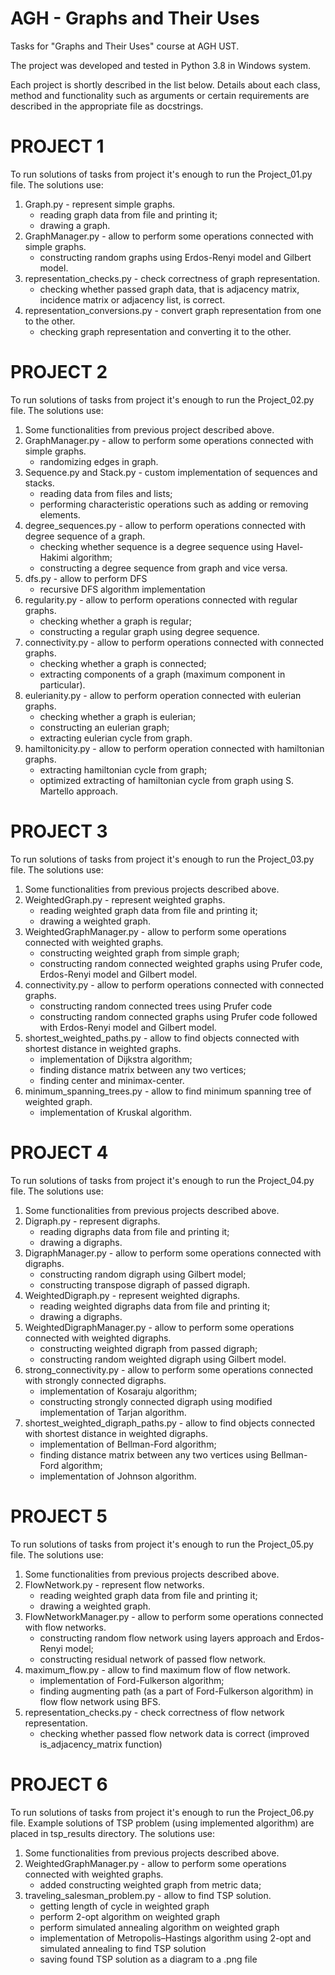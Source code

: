 # AGH - Graphs and Their Uses
Tasks for "Graphs and Their Uses" course at AGH UST.

The project was developed and tested in Python 3.8 in Windows system.

Each project is shortly described in the list below. 
Details about each class, method and functionality such as arguments or certain requirements are described in the appropriate file as docstrings.


# PROJECT 1
To run solutions of tasks from project it's enough to run the Project_01.py file.
The solutions use: 
1. Graph.py - represent simple graphs.
    * reading graph data from file and printing it;
    * drawing a graph.
2. GraphManager.py - allow to perform some operations connected with simple graphs.
    * constructing random graphs using Erdos-Renyi model and Gilbert model.
3. representation_checks.py - check correctness of graph representation.
    * checking whether passed graph data, that is adjacency matrix, incidence matrix or adjacency list, is correct.
4. representation_conversions.py - convert graph representation from one to the other.
    * checking graph representation and converting it to the other.


# PROJECT 2
To run solutions of tasks from project it's enough to run the Project_02.py file.
The solutions use: 
1. Some functionalities from previous project described above.
2. GraphManager.py - allow to perform some operations connected with simple graphs.
    * randomizing edges in graph.
3. Sequence.py and Stack.py - custom implementation of sequences and stacks.
    * reading data from files and lists;
    * performing characteristic operations such as adding or removing elements.
4. degree_sequences.py - allow to perform operations connected with degree sequence of a graph.
    * checking whether sequence is a degree sequence using Havel-Hakimi algorithm;
    * constructing a degree sequence from graph and vice versa.
5. dfs.py - allow to perform DFS
    * recursive DFS algorithm implementation
5. regularity.py - allow to perform operations connected with regular graphs.
    * checking whether a graph is regular;
    * constructing a regular graph using degree sequence.
6. connectivity.py - allow to perform operations connected with connected graphs.
    * checking whether a graph is connected;
    * extracting components of a graph (maximum component in particular).
7. eulerianity.py - allow to perform operation connected with eulerian graphs.
    * checking whether a graph is eulerian;
    * constructing an eulerian graph;
    * extracting eulerian cycle from graph.
8. hamiltonicity.py - allow to perform operation connected with hamiltonian graphs.
    * extracting hamiltonian cycle from graph;
    * optimized extracting of hamiltonian cycle from graph using S. Martello approach.


# PROJECT 3
To run solutions of tasks from project it's enough to run the Project_03.py file.
The solutions use: 
1. Some functionalities from previous projects described above.
2. WeightedGraph.py - represent weighted graphs.
    * reading weighted graph data from file and printing it;
    * drawing a weighted graph.
3. WeightedGraphManager.py - allow to perform some operations connected with weighted graphs.
    * constructing weighted graph from simple graph;
    * constructing random connected weighted graphs using Prufer code, Erdos-Renyi model and Gilbert model.
4. connectivity.py - allow to perform operations connected with connected graphs.
    * constructing random connected trees using Prufer code
    * constructing random connected graphs using Prufer code followed with Erdos-Renyi model and Gilbert model.
5. shortest_weighted_paths.py - allow to find objects connected with shortest distance in weighted graphs.
    * implementation of Dijkstra algorithm;
    * finding distance matrix between any two vertices;
    * finding center and minimax-center.
6. minimum_spanning_trees.py - allow to find minimum spanning tree of weighted graph.
    * implementation of Kruskal algorithm.


# PROJECT 4
To run solutions of tasks from project it's enough to run the Project_04.py file.
The solutions use: 
1. Some functionalities from previous projects described above.
2. Digraph.py - represent digraphs.
    * reading digraphs data from file and printing it;
    * drawing a digraphs.
3. DigraphManager.py - allow to perform some operations connected with digraphs.
    * constructing random digraph using Gilbert model;
    * constructing transpose digraph of passed digraph.
4. WeightedDigraph.py - represent weighted digraphs.
    * reading weighted digraphs data from file and printing it;
    * drawing a digraphs.
5. WeightedDigraphManager.py - allow to perform some operations connected with weighted digraphs.
    * constructing weighted digraph from passed digraph;
    * constructing random weighted digraph using Gilbert model.
6. strong_connectivity.py - allow to perform some operations connected with strongly connected digraphs.
    * implementation of Kosaraju algorithm;
    * constructing strongly connected digraph using modified implementation of Tarjan algorithm.
7. shortest_weighted_digraph_paths.py - allow to find objects connected with shortest distance in weighted digraphs.
    * implementation of Bellman-Ford algorithm;
    * finding distance matrix between any two vertices using Bellman-Ford algorithm;
    * implementation of Johnson algorithm.

# PROJECT 5
To run solutions of tasks from project it's enough to run the Project_05.py file.
The solutions use: 
1. Some functionalities from previous projects described above.
2. FlowNetwork.py - represent flow networks.
    * reading weighted graph data from file and printing it;
    * drawing a weighted graph.
3. FlowNetworkManager.py - allow to perform some operations connected with flow networks.
    * constructing random flow network using layers approach and Erdos-Renyi model;
    * constructing residual network of passed flow network.
4. maximum_flow.py - allow to find maximum flow of flow network.
    * implementation of Ford-Fulkerson algorithm;
    * finding augmenting path (as a part of Ford-Fulkerson algorithm) in flow flow network using BFS.
5. representation_checks.py - check correctness of flow network representation.
    * checking whether passed flow network data is correct (improved is_adjacency_matrix function)

# PROJECT 6
To run solutions of tasks from project it's enough to run the Project_06.py file.
Example solutions of TSP problem (using implemented algorithm) are placed in tsp_results directory.
The solutions use: 
1. Some functionalities from previous projects described above.
2. WeightedGraphManager.py - allow to perform some operations connected with weighted graphs.
    * added constructing weighted graph from metric data;
3. traveling_salesman_problem.py - allow to find TSP solution.
    * getting length of cycle in weighted graph
    * perform 2-opt algorithm on weighted graph
    * perform simulated annealing algorithm on weighted graph
    * implementation of Metropolis–Hastings algorithm using 2-opt and simulated annealing to find TSP solution
    * saving found TSP solution as a diagram to a .png file